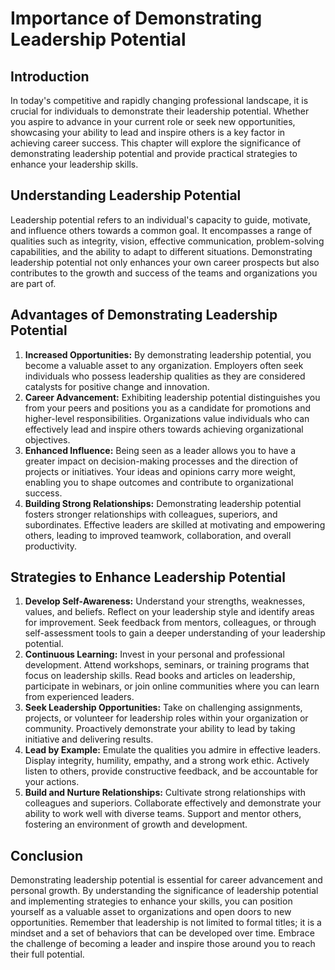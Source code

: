 Importance of Demonstrating Leadership Potential
=========================================================

Introduction
------------

In today's competitive and rapidly changing professional landscape, it is crucial for individuals to demonstrate their leadership potential. Whether you aspire to advance in your current role or seek new opportunities, showcasing your ability to lead and inspire others is a key factor in achieving career success. This chapter will explore the significance of demonstrating leadership potential and provide practical strategies to enhance your leadership skills.

Understanding Leadership Potential
----------------------------------

Leadership potential refers to an individual's capacity to guide, motivate, and influence others towards a common goal. It encompasses a range of qualities such as integrity, vision, effective communication, problem-solving capabilities, and the ability to adapt to different situations. Demonstrating leadership potential not only enhances your own career prospects but also contributes to the growth and success of the teams and organizations you are part of.

Advantages of Demonstrating Leadership Potential
------------------------------------------------

1. **Increased Opportunities:** By demonstrating leadership potential, you become a valuable asset to any organization. Employers often seek individuals who possess leadership qualities as they are considered catalysts for positive change and innovation.
2. **Career Advancement:** Exhibiting leadership potential distinguishes you from your peers and positions you as a candidate for promotions and higher-level responsibilities. Organizations value individuals who can effectively lead and inspire others towards achieving organizational objectives.
3. **Enhanced Influence:** Being seen as a leader allows you to have a greater impact on decision-making processes and the direction of projects or initiatives. Your ideas and opinions carry more weight, enabling you to shape outcomes and contribute to organizational success.
4. **Building Strong Relationships:** Demonstrating leadership potential fosters stronger relationships with colleagues, superiors, and subordinates. Effective leaders are skilled at motivating and empowering others, leading to improved teamwork, collaboration, and overall productivity.

Strategies to Enhance Leadership Potential
------------------------------------------

1. **Develop Self-Awareness:** Understand your strengths, weaknesses, values, and beliefs. Reflect on your leadership style and identify areas for improvement. Seek feedback from mentors, colleagues, or through self-assessment tools to gain a deeper understanding of your leadership potential.
2. **Continuous Learning:** Invest in your personal and professional development. Attend workshops, seminars, or training programs that focus on leadership skills. Read books and articles on leadership, participate in webinars, or join online communities where you can learn from experienced leaders.
3. **Seek Leadership Opportunities:** Take on challenging assignments, projects, or volunteer for leadership roles within your organization or community. Proactively demonstrate your ability to lead by taking initiative and delivering results.
4. **Lead by Example:** Emulate the qualities you admire in effective leaders. Display integrity, humility, empathy, and a strong work ethic. Actively listen to others, provide constructive feedback, and be accountable for your actions.
5. **Build and Nurture Relationships:** Cultivate strong relationships with colleagues and superiors. Collaborate effectively and demonstrate your ability to work well with diverse teams. Support and mentor others, fostering an environment of growth and development.

Conclusion
----------

Demonstrating leadership potential is essential for career advancement and personal growth. By understanding the significance of leadership potential and implementing strategies to enhance your skills, you can position yourself as a valuable asset to organizations and open doors to new opportunities. Remember that leadership is not limited to formal titles; it is a mindset and a set of behaviors that can be developed over time. Embrace the challenge of becoming a leader and inspire those around you to reach their full potential.
